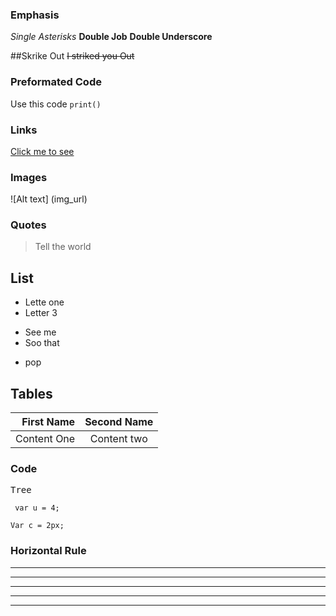 ### Emphasis
*Single Asterisks*
**Double Job**
__Double Underscore__



##Skrike Out
~~I striked you Out~~


### Preformated Code
Use this code `print()`

### Links
[ Click me to see](www.google.com)

### Images
![Alt text] (img_url)

### Quotes
>Tell the world


## List
- Lette one
- Letter 3
* See me
* Soo that
+ pop


## Tables
First Name    |  Second Name
------------: | :-----------:
Content One   |  Content two


### Code 
<pre>Tree</pre>
<code> var u = 4;</code>

``` Var c = 2px; ```

### Horizontal Rule
* * *
***
*****
 - - - -
 -----------------


